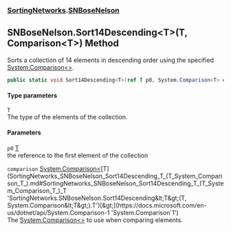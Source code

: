 ### [SortingNetworks](SortingNetworks.md 'SortingNetworks').[SNBoseNelson](SortingNetworks_SNBoseNelson.md 'SortingNetworks.SNBoseNelson')
## SNBoseNelson.Sort14Descending&lt;T&gt;(T, Comparison&lt;T&gt;) Method
Sorts a collection of 14 elements in descending order using the specified [System.Comparison&lt;&gt;](https://docs.microsoft.com/en-us/dotnet/api/System.Comparison-1 'System.Comparison`1').  
```csharp
public static void Sort14Descending<T>(ref T p0, System.Comparison<T> comparison);
```
#### Type parameters
<a name='SortingNetworks_SNBoseNelson_Sort14Descending_T_(T_System_Comparison_T_)_T'></a>
`T`  
The type of the elements of the collection.
  
#### Parameters
<a name='SortingNetworks_SNBoseNelson_Sort14Descending_T_(T_System_Comparison_T_)_p0'></a>
`p0` [T](SortingNetworks_SNBoseNelson_Sort14Descending_T_(T_System_Comparison_T_).md#SortingNetworks_SNBoseNelson_Sort14Descending_T_(T_System_Comparison_T_)_T 'SortingNetworks.SNBoseNelson.Sort14Descending&lt;T&gt;(T, System.Comparison&lt;T&gt;).T')  
the reference to the first element of the collection
  
<a name='SortingNetworks_SNBoseNelson_Sort14Descending_T_(T_System_Comparison_T_)_comparison'></a>
`comparison` [System.Comparison&lt;](https://docs.microsoft.com/en-us/dotnet/api/System.Comparison-1 'System.Comparison`1')[T](SortingNetworks_SNBoseNelson_Sort14Descending_T_(T_System_Comparison_T_).md#SortingNetworks_SNBoseNelson_Sort14Descending_T_(T_System_Comparison_T_)_T 'SortingNetworks.SNBoseNelson.Sort14Descending&lt;T&gt;(T, System.Comparison&lt;T&gt;).T')[&gt;](https://docs.microsoft.com/en-us/dotnet/api/System.Comparison-1 'System.Comparison`1')  
The [System.Comparison&lt;&gt;](https://docs.microsoft.com/en-us/dotnet/api/System.Comparison-1 'System.Comparison`1') to use when comparing elements.
  
